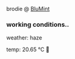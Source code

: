 brodie @ [BluMint](https://www.linkedin.com/company/blumint-io/)

<!--weather_start-->
### working conditions..

weather: haze 

temp: 20.65 °C 🥶

<!--weather_end-->
